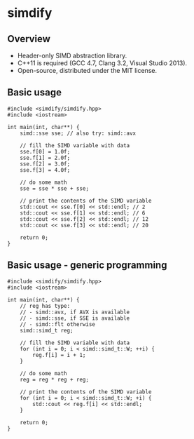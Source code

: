 # simdify

## Overview

- Header-only SIMD abstraction library.
- C++11 is required (GCC 4.7, Clang 3.2, Visual Studio 2013).
- Open-source, distributed under the MIT license.

## Basic usage

    #include <simdify/simdify.hpp>
    #include <iostream>
    
    int main(int, char**) {
        simd::sse sse; // also try: simd::avx
        
        // fill the SIMD variable with data
        sse.f[0] = 1.0f;
        sse.f[1] = 2.0f;
        sse.f[2] = 3.0f;
        sse.f[3] = 4.0f;
        
        // do some math
        sse = sse * sse + sse;
        
        // print the contents of the SIMD variable
        std::cout << sse.f[0] << std::endl; // 2
        std::cout << sse.f[1] << std::endl; // 6
        std::cout << sse.f[2] << std::endl; // 12
        std::cout << sse.f[3] << std::endl; // 20
        
        return 0;
    }

## Basic usage - generic programming

    #include <simdify/simdify.hpp>
    #include <iostream>
    
    int main(int, char**) {
        // reg has type:
        // - simd::avx, if AVX is available
        // - simd::sse, if SSE is available
        // - simd::flt otherwise
        simd::simd_t reg;
        
        // fill the SIMD variable with data
        for (int i = 0; i < simd::simd_t::W; ++i) {
            reg.f[i] = i + 1;
        }
        
        // do some math
        reg = reg * reg + reg;
        
        // print the contents of the SIMD variable
        for (int i = 0; i < simd::simd_t::W; +i) {
            std::cout << reg.f[i] << std::endl;
        }
        
        return 0;
    }
